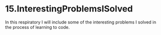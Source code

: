 # 15.InterestingProblemsISolved
In this respiratory I will include some of the interesting problems I solved in the process of learning to code.
